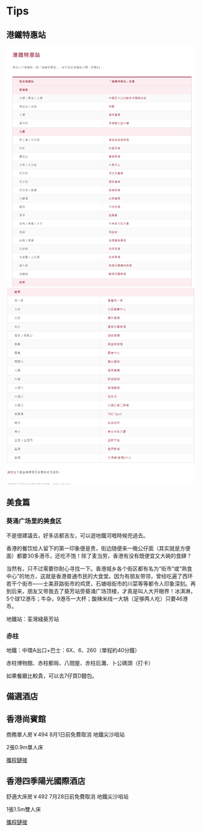 # Tips
## 港鐵特惠站
![港鐵特惠站](./img/tips1.png "港鐵特惠站")
![港鐵特惠站](./img/tips2.png "港鐵特惠站")
## 美食篇
### 葵涌广场里的美食区

不是很建議去，好多店都吉左，可以遊地鐵河嘅時候兜過去。

香港的餐饮给人留下的第一印象便是贵，街边随便来一晚公仔面（其实就是方便面）都要30多港币，还吃不饱！除了麦当劳，香港有没有既便宜又大碗的食肆？

当然有，只不过需要你耐心寻找一下。香港城乡各个街区都有名为“街市”或“熟食中心”的地方，这就是香港普通市民的大食堂。因为有朋友带领，曾经吃遍了西环若干个街市——士美菲路街市的鸡煲，石塘咀街市的川菜等等都令人印象深刻。再到后来，朋友又带我去了葵芳站旁葵涌广场顶楼，才真是叫人大开眼界！冰淇淋，5个球12港币；牛杂，9港币一大杯；酸辣米线一大锅（足够两人吃）只要46港币。

地鐵站：荃灣綫葵芳站
### 赤柱

地鐵：中環A出口+巴士：6X、6、260（單程約40分鐘）

赤柱博物館、赤柱郵局、八間屋、赤柱后灘、卜公碼頭（打卡）

如果餐廳比較貴，可以去7仔買D麵包。

## 備選酒店
## 香港尚賓館
商務單人房￥494  8月1日前免費取消  地鐵尖沙咀站

2張0.9m單人床

[攜程鏈接](https://hotels.ctrip.com/hotels/detail/?hotelId=1625982&checkIn=2023-07-21&checkOut=2023-07-23&cityId=58&minprice=&mincurr=&adult=1&children=1&ages=0&crn=1&curr=&fgt=&stand=&stdcode=&hpaopts=&mproom=&ouid=&shoppingid=&roomkey=&highprice=-1&lowprice=0&showtotalamt=&hotelUniqueKey=&checkin=2023-08-04&checkout=2023-08-06)

## 香港四季陽光國際酒店
舒適大床房￥492  7月28日前免費取消  地鐵尖沙咀站

1張1.5m雙人床

[攜程鏈接](https://hotels.ctrip.com/hotels/detail/?hotelId=6839034&checkIn=2023-08-04&checkOut=2023-08-06&cityId=58&minprice=&mincurr=&adult=1&children=1&ages=0&crn=1&curr=&fgt=&stand=&stdcode=&hpaopts=&mproom=&ouid=&shoppingid=&roomkey=&highprice=-1&lowprice=0&showtotalamt=&hotelUniqueKey=&checkin=2023-08-04&checkout=2023-08-06)

